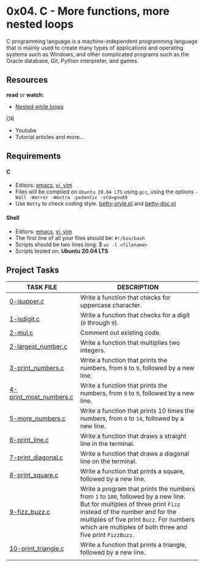 
# 0x04. C - More functions, more nested loops

C programming language is a machine-independent programming language that is mainly used to create many types of applications and operating systems such as Windows, and other complicated programs such as the Oracle database, Git, Python interpreter, and games.

## Resources

__read__ or __watch__:

- [Nested while loops](https://intranet.alxswe.com/rltoken/Vg1zzzrxLhPh71405uggSg)

OR  

- Youtube 
- Tutorial articles and more...

## Requirements

#### C

- Editors: [emacs](https://www.gnu.org/software/emacs/), [vi, vim](https://www.vim.org/)
- Files will be compiled on `Ubuntu 20.04 LTS` using `gcc`, using the options `-Wall -Werror -Wextra -pedantic -std=gnu89`
- Use `Betty` to check coding style. [betty-style.pl](https://github.com/holbertonschool/Betty/blob/master/betty-style.pl) and [betty-doc.pl](https://github.com/holbertonschool/Betty/blob/master/betty-doc.pl)

#### Shell

- Editors: [emacs](https://www.gnu.org/software/emacs/), [vi, vim](https://www.vim.org/)
- The first line of all your files should be: `#!/bin/bash`
- Scripts should be two lines long: $ `wc -l <filename>`
- Scripts tested on: __Ubuntu 20.04 LTS__

## Project Tasks

| TASK FILE                      | DESCRIPTION      | 
|  -----------                   |  -----------     |
|[0-isupper.c]() |Write a function that checks for uppercase character.|
|[1-isdigit.c]()|Write a function that checks for a digit (`0` through `9`).|
|[2-mul.c]()|Comment out existing code.|
|[2-largest_number.c]()|Write a function that multiplies two integers.|
|[3-print_numbers.c]()|Write a function that prints the numbers, from `0` to `9`, followed by a new line.|
|[4-print_most_numbers.c]()|Write a function that prints the numbers, from `0` to `9`, followed by a new line.|
|[5-more_numbers.c]()|Write a function that prints 10 times the numbers, from `0` to `14`, followed by a new line.|
|[6-print_line.c]()|Write a function that draws a straight line in the terminal.|
|[7-print_diagonal.c]()|Write a function that draws a diagonal line on the terminal.|
|[8-print_square.c]()|Write a function that prints a square, followed by a new line.|
|[9-fizz_buzz.c]()|Write a program that prints the numbers from `1` to `100`, followed by a new line. But for multiples of three print `Fizz` instead of the number and for the multiples of five print `Buzz`. For numbers which are multiples of both three and five print `FizzBuzz`.|
|[10-print_triangle.c]()|Write a function that prints a triangle, followed by a new line.|
|[]()||



